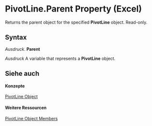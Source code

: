 
# PivotLine.Parent Property (Excel)

Returns the parent object for the specified  **PivotLine** object. Read-only.


## Syntax

 _Ausdruck_. **Parent**

 _Ausdruck_ A variable that represents a **PivotLine** object.


## Siehe auch


#### Konzepte


[PivotLine Object](88961b73-2d9f-1112-5dd5-14c1fa02092f.md)
#### Weitere Ressourcen


[PivotLine Object Members](http://msdn.microsoft.com/library/6f47eb60-2d49-f54f-ee81-e5ed8bcf5396%28Office.15%29.aspx)
